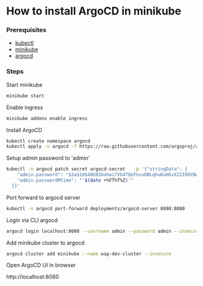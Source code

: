 How to install ArgoCD in minikube
=

### Prerequisites
- [kubectl](https://kubernetes.io/docs/tasks/tools/install-kubectl/)
- [minikube](https://minikube.sigs.k8s.io/docs/start/)
- [argocd](https://argoproj.github.io/argo-cd/getting_started/)

### Steps

Start minikube

```bash
minikube start
```

Enable ingress

```bash
minikube addons enable ingress
```

Install ArgoCD
```bash
kubectl create namespace argocd
kubectl apply -n argocd -f https://raw.githubusercontent.com/argoproj/argo-cd/master/manifests/install.yaml
```

Setup admin password to 'admin'
```bash
kubectl -n argocd patch secret argocd-secret   -p '{"stringData": {
    "admin.password": "$2a$10$48U85bahwi7Vb4TQeFnvuOBLqhuDuHGvX22IRQYBwOZeCBoUhLV2K",
    "admin.passwordMtime": "'$(date +%FT%T%Z)'"
  }}'
```

Port forward to argocd server
```bash
kubectl -n argocd port-forward deployments/argocd-server 8080:8080
```

Login via CLI argocd
```bash
argocd login localhost:8080 --username admin --password admin --insecure
```

Add minikube cluster to argocd
```bash
argocd cluster add minikube --name wsp-dev-cluster --insecure
```

Open ArgoCD UI in browser

http://localhost:8080
